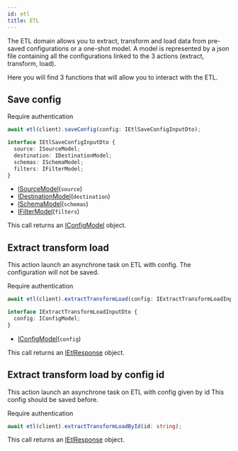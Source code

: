 ```yaml
---
id: etl
title: ETL
---
```


The ETL domain allows you to extract, transform and load data from pre-saved configurations or a one-shot model.
A model is represented by a json file containing all the configurations linked to the 3 actions (extract, transform, load).

Here you will find 3 functions that will allow you to interact with the ETL.

## Save config

<span class="badge badge--warning">Require authentication</span>

```ts
await etl(client).saveConfig(config: IEtlSaveConfigInputDto);
```

```ts
interface IEtlSaveConfigInputDto {
  source: ISourceModel;
  destination: IDestinationModel;
  schemas: ISchemaModel;
  filters: IFilterModel;
}
```

- [ISourceModel](etl-types#isourcemodel)(`source`)
- [IDestinationModel](etl-types#idestinationmodel)(`destination`)
- [ISchemaModel](etl-types#ischemamodel)(`schemas`)
- [IFilterModel](etl-types#ifiltermodel)(`filters`)

This call returns an [IConfigModel](etl-types#iconfigmodel) object.

## Extract transform load

This action launch an asynchrone task on ETL with config.
The configuration will not be saved.

<span class="badge badge--warning">Require authentication</span>

```ts
await etl(client).extractTransformLoad(config: IExtractTransformLoadInputDto);
```

```ts
interface IExtractTransformLoadInputDto {
  config: IConfigModel;
}
```

- [IConfigModel](etl-types#iconfigmodel)(`config`)

This call returns an [IEtlResponse](etl-types#ietlresponse) object.

## Extract transform load by config id

This action launch an asynchrone task on ETL with config given by id
This config should be saved before.

<span class="badge badge--warning">Require authentication</span>

```ts
await etl(client).extractTransformLoadById(id: string);
```

This call returns an [IEtlResponse](etl-types#ietlresponse) object.